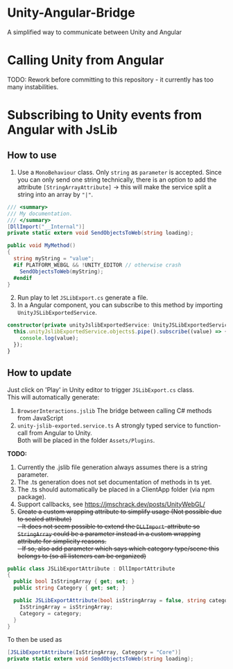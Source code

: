 # Unity-Angular-Bridge
A simplified way to communicate between Unity and Angular

# Calling Unity from Angular
TODO: Rework before committing to this repository - it currently has too many instabilities.

# Subscribing to Unity events from Angular with JsLib
## How to use
1. Use a `MonoBehaviour` class. Only `string` as `parameter` is accepted.
Since you can only send one string technically, there is an option to add the attribute `[StringArrayAttribute]` -> this will make the service split a string into an array by `"|"`.
```csharp
/// <summary>
/// My documentation.
/// </summary>
[DllImport("__Internal")]
private static extern void SendObjectsToWeb(string loading);

public void MyMethod()
{
  string myString = "value";
  #if PLATFORM_WEBGL && !UNITY_EDITOR // otherwise crash
    SendObjectsToWeb(myString);
  #endif
}
```
2. Run play to let `JSLibExport.cs` generate a file.
3. In a Angular component, you can subscribe to this method by importing `UnityJSLibExportedService`.
```ts
constructor(private unityJslibExportedService: UnityJSLibExportedService) {
  this.unityJslibExportedService.objects$.pipe().subscribe((value) => {
    console.log(value);
  });
}
```

## How to update
Just click on 'Play' in Unity editor to trigger `JSLibExport.cs` class.  
This will automatically generate:
1. `BrowserInteractions.jslib` The bridge between calling C# methods from JavaScript
2. `unity-jslib-exported.service.ts` A strongly typed service to function-call from Angular to Unity.  
Both will be placed in the folder `Assets/Plugins`.  
 
**TODO:**
1. Currently the .jslib file generation always assumes there is a string parameter.
2. The .ts generation does not set documentation of methods in ts yet.
3. The .ts should automatically be placed in a ClientApp folder (via npm package).
4. Support callbacks, see https://jmschrack.dev/posts/UnityWebGL/
5. ~~Create a custom wrapping attribute to simplify usage (Not possible due to sealed attribute)~~  
  ~~- It does not seem possible to extend the `DLLImport`-attribute so `StringArray` could be a parameter instead in a custom wrapping attribute for simplicity reasons.~~  
  ~~- If so, also add parameter which says which category type/scene this belongs to (so all listeners can be organized)~~
```csharp
public class JSLibExportAttribute : DllImportAttribute
{
  public bool IsStringArray { get; set; }
  public string Category { get; set; }

  public JSLibExportAttribute(bool isStringArray = false, string category = "") {
    IsStringArray = isStringArray;
    Category = category;
  }
}
```
To then be used as
```csharp
[JSLibExportAttribute(IsStringArray, Category = "Core")]
private static extern void SendObjectsToWeb(string loading);
```
